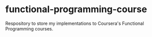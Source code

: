 # functional-programming-course
Respository to store my implementations to Coursera's Functional Programming courses.
